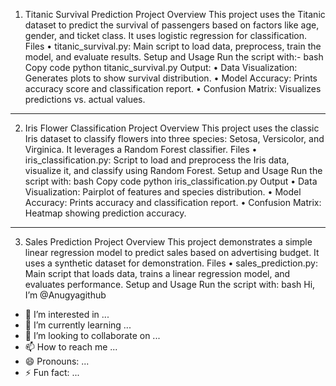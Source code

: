  1. Titanic Survival Prediction
Project Overview
This project uses the Titanic dataset to predict the survival of passengers based on factors like age, gender, and ticket class. It uses logistic regression for classification.
Files
•	titanic_survival.py: Main script to load data, preprocess, train the model, and evaluate results.
Setup and Usage
Run the script with:-
bash
Copy code
python titanic_survival.py
Output:
•	Data Visualization: Generates plots to show survival distribution.
•	Model Accuracy: Prints accuracy score and classification report.
•	Confusion Matrix: Visualizes predictions vs. actual values.
________________________________________
2. Iris Flower Classification
Project Overview
This project uses the classic Iris dataset to classify flowers into three species: Setosa, Versicolor, and Virginica. It leverages a Random Forest classifier.
Files
•	iris_classification.py: Script to load and preprocess the Iris data, visualize it, and classify using Random Forest.
Setup and Usage
Run the script with:
bash
Copy code
python iris_classification.py
Output
•	Data Visualization: Pairplot of features and species distribution.
•	Model Accuracy: Prints accuracy and classification report.
•	Confusion Matrix: Heatmap showing prediction accuracy.
________________________________________
3. Sales Prediction
Project Overview
This project demonstrates a simple linear regression model to predict sales based on advertising budget. It uses a synthetic dataset for demonstration.
Files
•	sales_prediction.py: Main script that loads data, trains a linear regression model, and evaluates performance.
Setup and Usage
Run the script with:
bash
Hi, I’m @Anugyagithub
- 👀 I’m interested in ...
- 🌱 I’m currently learning ...
- 💞️ I’m looking to collaborate on ...
- 📫 How to reach me ...
- 😄 Pronouns: ...
- ⚡ Fun fact: ...

<!---
Anugyagithub/Anugyagithub is a ✨ special ✨ repository because its `README.md` (this file) appears on your GitHub profile.
You can click the Preview link to take a look at your changes.
--->

